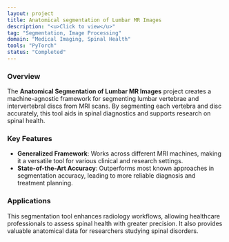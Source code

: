```yaml
---
layout: project
title: Anatomical segmentation of Lumbar MR Images
description: "<u>Click to view</u>"
tag: "Segmentation, Image Processing"
domain: "Medical Imaging, Spinal Health"
tools: "PyTorch"
status: "Completed"
---
```


### Overview

The **Anatomical Segmentation of Lumbar MR Images** project creates a machine-agnostic framework for segmenting lumbar vertebrae and intervertebral discs from MRI scans. By segmenting each vertebra and disc accurately, this tool aids in spinal diagnostics and supports research on spinal health.

### Key Features

- **Generalized Framework**: Works across different MRI machines, making it a versatile tool for various clinical and research settings.
- **State-of-the-Art Accuracy**: Outperforms most known approaches in segmentation accuracy, leading to more reliable diagnosis and treatment planning.

### Applications

This segmentation tool enhances radiology workflows, allowing healthcare professionals to assess spinal health with greater precision. It also provides valuable anatomical data for researchers studying spinal disorders.
